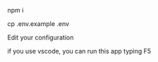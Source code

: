 npm i

cp .env.example .env 

Edit your configuration

if you use vscode, you can run this app typing F5